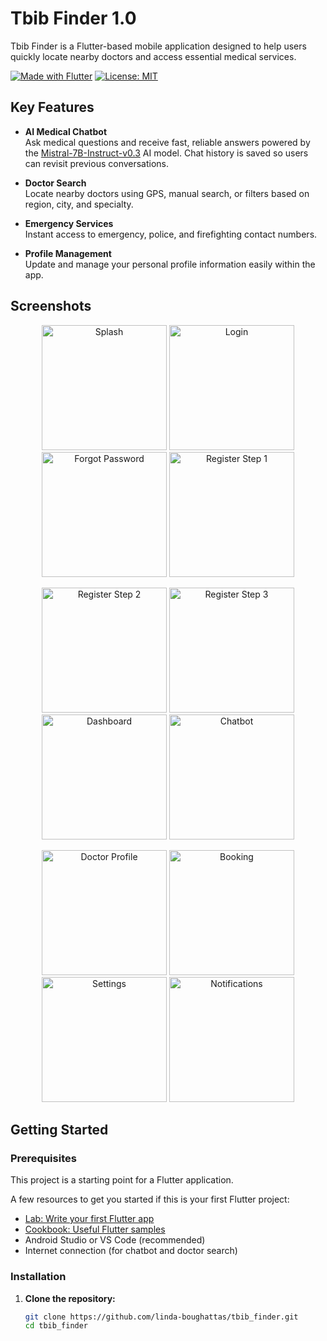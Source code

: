 # Tbib Finder 1.0

Tbib Finder is a Flutter-based mobile application designed to help users quickly locate nearby doctors and access essential medical services.

[![Made with Flutter](https://img.shields.io/badge/Made%20with-Flutter-blue?logo=flutter)](https://flutter.dev/)
[![License: MIT](https://img.shields.io/badge/License-MIT-green.svg)](LICENSE)

## Key Features

- **AI Medical Chatbot**  
  Ask medical questions and receive fast, reliable answers powered by the [Mistral-7B-Instruct-v0.3](https://huggingface.co/mistralai/Mistral-7B-Instruct-v0.3) AI model. Chat history is saved so users can revisit previous conversations.

- **Doctor Search**  
  Locate nearby doctors using GPS, manual search, or filters based on region, city, and specialty.

- **Emergency Services**  
  Instant access to emergency, police, and firefighting contact numbers.

- **Profile Management**  
  Update and manage your personal profile information easily within the app.

## Screenshots

<p align="center">
  <img src="https://github.com/user-attachments/assets/47ab2532-6f65-4366-82b7-35cd2eb7293a" alt="Splash" width="200"/>
  <img src="https://github.com/user-attachments/assets/ca5a99ba-b089-466c-aef0-d93a136fea97" alt="Login" width="200"/>
  <img src="https://github.com/user-attachments/assets/3d619527-b217-42c3-9a9c-e552a00d7321" alt="Forgot Password" width="200"/>
  <img src="https://github.com/user-attachments/assets/07e5dcee-9c29-4aa7-8eb3-1553e9e6e4ab" alt="Register Step 1" width="200"/>
</p>

<p align="center">
  <img src="https://github.com/user-attachments/assets/e6b33b64-035e-4e6c-a1f2-99f2ea51480f" alt="Register Step 2" width="200"/>
  <img src="https://github.com/user-attachments/assets/248bb30c-7568-4020-beaa-976c7d20355f" alt="Register Step 3" width="200"/>
  <img src="https://github.com/user-attachments/assets/24137be9-e7d6-42c6-8530-c021728aa17a" alt="Dashboard" width="200"/>
  <img src="https://github.com/user-attachments/assets/986eb0e9-ac81-4370-b4b6-011537698db9" alt="Chatbot" width="200"/>
</p>

<p align="center">
  <img src="https://github.com/user-attachments/assets/d0b02728-1a7a-4de8-b122-05a1c983719c" alt="Doctor Profile" width="200"/>
  <img src="https://github.com/user-attachments/assets/07fb86c3-bb5a-4d4b-a926-c681ca391cac" alt="Booking" width="200"/>
  <img src="https://github.com/user-attachments/assets/d5fb280f-bfd3-48b7-9614-1ea3d2771f7b" alt="Settings" width="200"/>
  <img src="https://github.com/user-attachments/assets/02e1e981-10a1-422c-b5ad-77e0e147d809" alt="Notifications" width="200"/>
</p>

## Getting Started
### Prerequisites

This project is a starting point for a Flutter application.

A few resources to get you started if this is your first Flutter project:

- [Lab: Write your first Flutter app](https://docs.flutter.dev/get-started/codelab)
- [Cookbook: Useful Flutter samples](https://docs.flutter.dev/cookbook)
- Android Studio or VS Code (recommended)
- Internet connection (for chatbot and doctor search)
  
### Installation

1. **Clone the repository:**
   ```bash
   git clone https://github.com/linda-boughattas/tbib_finder.git
   cd tbib_finder
